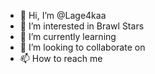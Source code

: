 - 👋 Hi, I’m @Lage4kaa
- 👀 I’m interested in Brawl Stars
- 🌱 I’m currently learning 
- 💞️ I’m looking to collaborate on 
- 📫 How to reach me 

<!---
Lage4kaa/Lage4kaa is a ✨ special ✨ repository because its `README.md` (this file) appears on your GitHub profile.
You can click the Preview link to take a look at your changes.
--->
